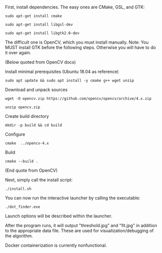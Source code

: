 First, install dependencies. The easy ones are CMake, GSL, and GTK:

	sudo apt-get install cmake

	sudo apt-get install libgsl-dev

	sudo apt-get install libgtk2.0-dev

The difficult one is OpenCV, which you must install manually.
Note: You MUST install GTK before the following steps. Otherwise you will have to do it over again. 

(Below quoted from OpenCV docs)
 
Install minimal prerequisites (Ubuntu 18.04 as reference)

	sudo apt update && sudo apt install -y cmake g++ wget unzip

Download and unpack sources

	wget -O opencv.zip https://github.com/opencv/opencv/archive/4.x.zip

	unzip opencv.zip

Create build directory

	mkdir -p build && cd build

Configure

	cmake  ../opencv-4.x

Build

	cmake --build .

(End quote from OpenCV) 

Next, simply call the install script:

	./install.sh 

You can now run the interactive launcher by calling the executable:

	./dot_finder.exe

Launch options will be described within the launcher. 

After the program runs, it will output "threshold.jpg" and "fit.jpg" in addition to the appropriate data file. 
These are used for visualization/debugging of the algorithm. 

Docker containerization is currently nonfunctional. 
